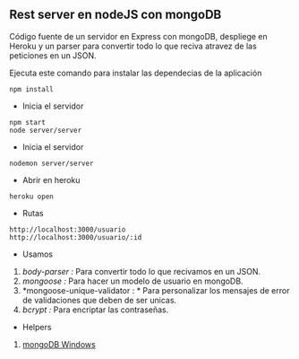 ## Rest server en nodeJS con mongoDB

Código fuente de un servidor en Express con mongoDB, despliege en Heroku y un parser para
convertir todo lo que reciva atravez de las peticiones en un JSON.


Ejecuta este comando para instalar 
las dependecias de la aplicación

```
npm install
```

* Inicia el servidor

```
npm start
node server/server
```

* Inicia el servidor

```
nodemon server/server
```

* Abrir en heroku

```
heroku open
```


* Rutas

```
http://localhost:3000/usuario
http://localhost:3000/usuario/:id
```

* Usamos
1. *body-parser :* Para convertir todo lo que recivamos en un JSON.
2. *mongoose :* Para hacer un modelo de usuario en mongoDB.
3. *mongoose-unique-validator : * Para personalizar los mensajes de 
error de validaciones que deben de ser unicas.
4. *bcrypt :*  Para encriptar las contraseñas.

* Helpers
1. [mongoDB Windows](https://docs.mongodb.com/guides/server/install/)

